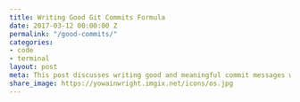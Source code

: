 ```yaml
---
title: Writing Good Git Commits Formula
date: 2017-03-12 00:00:00 Z
permalink: "/good-commits/"
categories:
- code
- terminal
layout: post
meta: This post discusses writing good and meaningful commit messages with git.
share_image: https://yowainwright.imgix.net/icons/os.jpg
---
```

